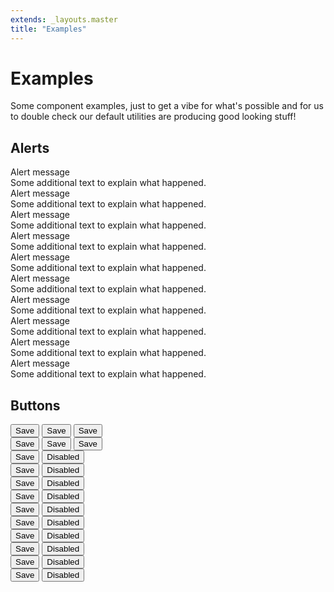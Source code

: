 ```yaml
---
extends: _layouts.master
title: "Examples"
---
```


# Examples

Some component examples, just to get a vibe for what's possible and for us to double check our default utilities are producing good looking stuff!

## Alerts

<div class="bg-red-lightest border border-red-light rounded p-4 mb-4">
    <div class="text-medium text-red-dark">
        Alert message
    </div>
    <div class="text-red-dark">
        Some additional text to explain what happened.
    </div>
</div>

<div class="bg-orange-lightest border border-orange-light rounded p-4 mb-4">
    <div class="text-medium text-orange-dark">
        Alert message
    </div>
    <div class="text-orange-dark">
        Some additional text to explain what happened.
    </div>
</div>

<div class="bg-amber-lightest border border-amber-light rounded p-4 mb-4">
    <div class="text-medium text-amber-dark">
        Alert message
    </div>
    <div class="text-amber-dark">
        Some additional text to explain what happened.
    </div>
</div>

<div class="bg-yellow-lightest border border-yellow-light rounded p-4 mb-4">
    <div class="text-medium text-yellow-dark">
        Alert message
    </div>
    <div class="text-yellow-dark">
        Some additional text to explain what happened.
    </div>
</div>

<div class="bg-green-lightest border border-green-light rounded p-4 mb-4">
    <div class="text-medium text-green-dark">
        Alert message
    </div>
    <div class="text-green-dark">
        Some additional text to explain what happened.
    </div>
</div>

<div class="bg-teal-lightest border border-teal-light rounded p-4 mb-4">
    <div class="text-medium text-teal-dark">
        Alert message
    </div>
    <div class="text-teal-dark">
        Some additional text to explain what happened.
    </div>
</div>

<div class="bg-blue-lightest border border-blue-light rounded p-4 mb-4">
    <div class="text-medium text-blue-dark">
        Alert message
    </div>
    <div class="text-blue-dark">
        Some additional text to explain what happened.
    </div>
</div>

<div class="bg-indigo-lightest border border-indigo-light rounded p-4 mb-4">
    <div class="text-medium text-indigo-dark">
        Alert message
    </div>
    <div class="text-indigo-dark">
        Some additional text to explain what happened.
    </div>
</div>

<div class="bg-purple-lightest border border-purple-light rounded p-4 mb-4">
    <div class="text-medium text-purple-dark">
        Alert message
    </div>
    <div class="text-purple-dark">
        Some additional text to explain what happened.
    </div>
</div>

<div class="bg-pink-lightest border border-pink-light rounded p-4 mb-4">
    <div class="text-medium text-pink-dark">
        Alert message
    </div>
    <div class="text-pink-dark">
        Some additional text to explain what happened.
    </div>
</div>

## Buttons

<div class="mb-4">
    <button class="text-medium text-dark rounded py-2 px-4 bg-light mr-4">
        Save
    </button>
    <button class="text-medium text-dark rounded py-2 px-4 bg-light-soft mr-4">
        Save
    </button>
    <button class="text-medium text-dark rounded py-2 px-4 bg-light-softer mr-4">
        Save
    </button>
</div>
<div class="mb-4">
    <button class="text-medium text-light rounded py-2 px-4 bg-dark hover-bg-dark-dark mr-4">
        Save
    </button>
    <button class="text-medium text-light rounded py-2 px-4 bg-dark-soft mr-4">
        Save
    </button>
    <button class="text-medium text-light rounded py-2 px-4 bg-dark-softer mr-4">
        Save
    </button>
</div>
<div class="mb-4">
    <button class="text-medium text-light rounded py-2 px-4 bg-red hover-bg-red-dark mr-4">
        Save
    </button>
    <button class="text-medium text-light rounded py-2 px-4 bg-red-light mr-4">
        Disabled
    </button>
</div>
<div class="mb-4">
    <button class="text-medium text-light rounded py-2 px-4 bg-orange hover-bg-orange-dark mr-4">
        Save
    </button>
    <button class="text-medium text-light rounded py-2 px-4 bg-orange-light mr-4">
        Disabled
    </button>
</div>
<div class="mb-4">
    <button class="text-medium text-light rounded py-2 px-4 bg-amber hover-bg-amber-dark mr-4">
        Save
    </button>
    <button class="text-medium text-light rounded py-2 px-4 bg-amber-light mr-4">
        Disabled
    </button>
</div>
<div class="mb-4">
    <button class="text-medium text-light rounded py-2 px-4 bg-yellow hover-bg-yellow-dark mr-4">
        Save
    </button>
    <button class="text-medium text-light rounded py-2 px-4 bg-yellow-light mr-4">
        Disabled
    </button>
</div>
<div class="mb-4">
    <button class="text-medium text-light rounded py-2 px-4 bg-green hover-bg-green-dark mr-4">
        Save
    </button>
    <button class="text-medium text-light rounded py-2 px-4 bg-green-light mr-4">
        Disabled
    </button>
</div>
<div class="mb-4">
    <button class="text-medium text-light rounded py-2 px-4 bg-teal hover-bg-teal-dark mr-4">
        Save
    </button>
    <button class="text-medium text-light rounded py-2 px-4 bg-teal-light mr-4">
        Disabled
    </button>
</div>
<div class="mb-4">
    <button class="text-medium text-light rounded py-2 px-4 bg-blue hover-bg-blue-dark mr-4">
        Save
    </button>
    <button class="text-medium text-light rounded py-2 px-4 bg-blue-light mr-4">
        Disabled
    </button>
</div>
<div class="mb-4">
    <button class="text-medium text-light rounded py-2 px-4 bg-indigo hover-bg-indigo-dark mr-4">
        Save
    </button>
    <button class="text-medium text-light rounded py-2 px-4 bg-indigo-light mr-4">
        Disabled
    </button>
</div>
<div class="mb-4">
    <button class="text-medium text-light rounded py-2 px-4 bg-purple hover-bg-purple-dark mr-4">
        Save
    </button>
    <button class="text-medium text-light rounded py-2 px-4 bg-purple-light mr-4">
        Disabled
    </button>
</div>
<div class="mb-4">
    <button class="text-medium text-light rounded py-2 px-4 bg-pink hover-bg-pink-dark mr-4">
        Save
    </button>
    <button class="text-medium text-light rounded py-2 px-4 bg-pink-light mr-4">
        Disabled
    </button>
</div>

